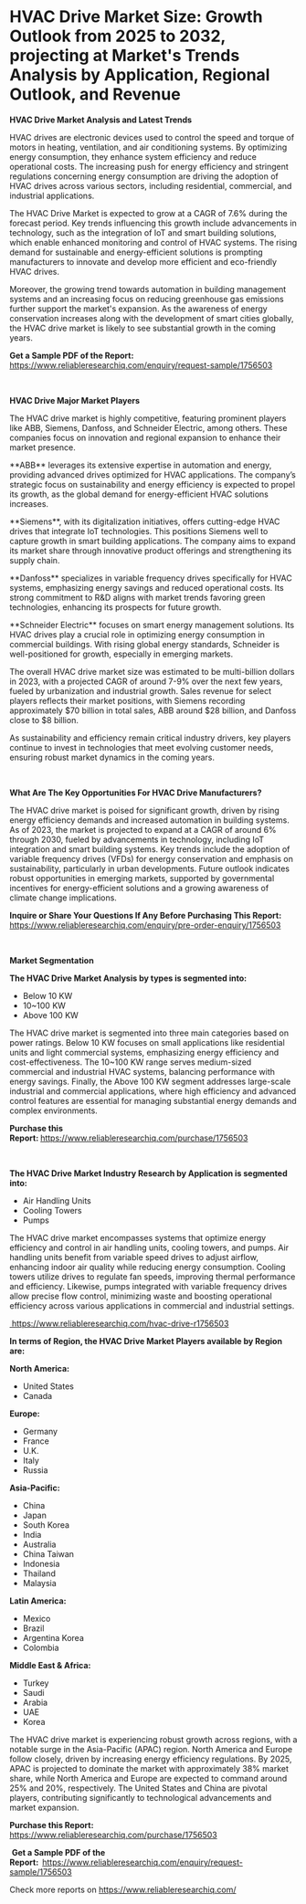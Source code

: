 <p><h1>HVAC Drive Market Size: Growth Outlook from 2025 to 2032, projecting at Market's Trends Analysis by Application, Regional Outlook, and Revenue</h1></p><p><strong>HVAC Drive Market Analysis and Latest Trends</strong></p>
<p><p>HVAC drives are electronic devices used to control the speed and torque of motors in heating, ventilation, and air conditioning systems. By optimizing energy consumption, they enhance system efficiency and reduce operational costs. The increasing push for energy efficiency and stringent regulations concerning energy consumption are driving the adoption of HVAC drives across various sectors, including residential, commercial, and industrial applications.</p><p>The HVAC Drive Market is expected to grow at a CAGR of 7.6% during the forecast period. Key trends influencing this growth include advancements in technology, such as the integration of IoT and smart building solutions, which enable enhanced monitoring and control of HVAC systems. The rising demand for sustainable and energy-efficient solutions is prompting manufacturers to innovate and develop more efficient and eco-friendly HVAC drives.</p><p>Moreover, the growing trend towards automation in building management systems and an increasing focus on reducing greenhouse gas emissions further support the market's expansion. As the awareness of energy conservation increases along with the development of smart cities globally, the HVAC drive market is likely to see substantial growth in the coming years.</p></p>
<p><strong>Get a Sample PDF of the Report:&nbsp;</strong> <a href="https://www.reliableresearchiq.com/enquiry/request-sample/1756503?utm_campaign=2927&utm_medium=2&utm_source=Github&utm_content=ia&utm_term=10042025&utm_id=hvac-drive">https://www.reliableresearchiq.com/enquiry/request-sample/1756503</a></p>
<p>&nbsp;</p>
<p><strong>HVAC Drive Major Market Players</strong></p>
<p><p>The HVAC drive market is highly competitive, featuring prominent players like ABB, Siemens, Danfoss, and Schneider Electric, among others. These companies focus on innovation and regional expansion to enhance their market presence.</p><p>**ABB** leverages its extensive expertise in automation and energy, providing advanced drives optimized for HVAC applications. The company’s strategic focus on sustainability and energy efficiency is expected to propel its growth, as the global demand for energy-efficient HVAC solutions increases.</p><p>**Siemens**, with its digitalization initiatives, offers cutting-edge HVAC drives that integrate IoT technologies. This positions Siemens well to capture growth in smart building applications. The company aims to expand its market share through innovative product offerings and strengthening its supply chain.</p><p>**Danfoss** specializes in variable frequency drives specifically for HVAC systems, emphasizing energy savings and reduced operational costs. Its strong commitment to R&D aligns with market trends favoring green technologies, enhancing its prospects for future growth.</p><p>**Schneider Electric** focuses on smart energy management solutions. Its HVAC drives play a crucial role in optimizing energy consumption in commercial buildings. With rising global energy standards, Schneider is well-positioned for growth, especially in emerging markets.</p><p>The overall HVAC drive market size was estimated to be multi-billion dollars in 2023, with a projected CAGR of around 7-9% over the next few years, fueled by urbanization and industrial growth. Sales revenue for select players reflects their market positions, with Siemens recording approximately $70 billion in total sales, ABB around $28 billion, and Danfoss close to $8 billion.</p><p>As sustainability and efficiency remain critical industry drivers, key players continue to invest in technologies that meet evolving customer needs, ensuring robust market dynamics in the coming years.</p></p>
<p>&nbsp;</p>
<p><strong>What Are The Key Opportunities For HVAC Drive Manufacturers?</strong></p>
<p><p>The HVAC drive market is poised for significant growth, driven by rising energy efficiency demands and increased automation in building systems. As of 2023, the market is projected to expand at a CAGR of around 6% through 2030, fueled by advancements in technology, including IoT integration and smart building systems. Key trends include the adoption of variable frequency drives (VFDs) for energy conservation and emphasis on sustainability, particularly in urban developments. Future outlook indicates robust opportunities in emerging markets, supported by governmental incentives for energy-efficient solutions and a growing awareness of climate change implications.</p></p>
<p><strong>Inquire or Share Your Questions If Any Before Purchasing This Report:</strong> <a href="https://www.reliableresearchiq.com/enquiry/pre-order-enquiry/1756503?utm_campaign=2927&utm_medium=2&utm_source=Github&utm_content=ia&utm_term=10042025&utm_id=hvac-drive">https://www.reliableresearchiq.com/enquiry/pre-order-enquiry/1756503</a></p>
<p>&nbsp;</p>
<p><strong>Market Segmentation</strong></p>
<p><strong>The HVAC Drive Market Analysis by types is segmented into:</strong></p>
<p><ul><li>Below 10 KW</li><li>10~100 KW</li><li>Above 100 KW</li></ul></p>
<p><p>The HVAC drive market is segmented into three main categories based on power ratings. Below 10 KW focuses on small applications like residential units and light commercial systems, emphasizing energy efficiency and cost-effectiveness. The 10~100 KW range serves medium-sized commercial and industrial HVAC systems, balancing performance with energy savings. Finally, the Above 100 KW segment addresses large-scale industrial and commercial applications, where high efficiency and advanced control features are essential for managing substantial energy demands and complex environments.</p></p>
<p><strong>Purchase this Report:&nbsp;</strong><a href="https://www.reliableresearchiq.com/purchase/1756503?utm_campaign=2927&utm_medium=2&utm_source=Github&utm_content=ia&utm_term=10042025&utm_id=hvac-drive">https://www.reliableresearchiq.com/purchase/1756503</a></p>
<p>&nbsp;</p>
<p><strong>The HVAC Drive Market Industry Research by Application is segmented into:</strong></p>
<p><ul><li>Air Handling Units</li><li>Cooling Towers</li><li>Pumps</li></ul></p>
<p><p>The HVAC drive market encompasses systems that optimize energy efficiency and control in air handling units, cooling towers, and pumps. Air handling units benefit from variable speed drives to adjust airflow, enhancing indoor air quality while reducing energy consumption. Cooling towers utilize drives to regulate fan speeds, improving thermal performance and efficiency. Likewise, pumps integrated with variable frequency drives allow precise flow control, minimizing waste and boosting operational efficiency across various applications in commercial and industrial settings.</p></p>
<p><a href="https://www.reliableresearchiq.com/hvac-drive-r1756503?utm_campaign=2927&utm_medium=2&utm_source=Github&utm_content=ia&utm_term=10042025&utm_id=hvac-drive">&nbsp;https://www.reliableresearchiq.com/hvac-drive-r1756503</a></p>
<p><strong>In terms of Region, the HVAC Drive Market Players available by Region are:</strong></p>
<p>
    <p> <strong> North America: </strong>
        <ul>
            <li>United States</li>
            <li>Canada</li>
        </ul>
        </p> 
    <p> <strong> Europe: </strong>
        <ul>
            <li>Germany</li>
            <li>France</li>
            <li>U.K.</li>
            <li>Italy</li>
            <li>Russia</li>
        </ul>
        </p> 
    <p> <strong> Asia-Pacific: </strong>
        <ul>
            <li>China</li>
            <li>Japan</li>
            <li>South Korea</li>
            <li>India</li>
            <li>Australia</li>
            <li>China Taiwan</li>
            <li>Indonesia</li>
            <li>Thailand</li>
            <li>Malaysia</li>
        </ul>
        </p> 
    <p> <strong> Latin America: </strong>
        <ul>
            <li>Mexico</li>
            <li>Brazil</li>
            <li>Argentina Korea</li>
            <li>Colombia</li>
        </ul>
        </p> 
    <p> <strong> Middle East & Africa: </strong>
        <ul>
            <li>Turkey</li>
            <li>Saudi</li>
            <li>Arabia</li>
            <li>UAE</li>
            <li>Korea</li>
        </ul>
    </p>
    </p>
<p><p>The HVAC drive market is experiencing robust growth across regions, with a notable surge in the Asia-Pacific (APAC) region. North America and Europe follow closely, driven by increasing energy efficiency regulations. By 2025, APAC is projected to dominate the market with approximately 38% market share, while North America and Europe are expected to command around 25% and 20%, respectively. The United States and China are pivotal players, contributing significantly to technological advancements and market expansion.</p></p>
<p><strong>Purchase this Report: </strong><a href="https://www.reliableresearchiq.com/purchase/1756503?utm_campaign=2927&utm_medium=2&utm_source=Github&utm_content=ia&utm_term=10042025&utm_id=hvac-drive">https://www.reliableresearchiq.com/purchase/1756503</a></p>
<p>&nbsp;<strong>Get a Sample PDF of the Report:&nbsp;&nbsp;</strong><a href="https://www.reliableresearchiq.com/enquiry/request-sample/1756503?utm_campaign=2927&utm_medium=2&utm_source=Github&utm_content=ia&utm_term=10042025&utm_id=hvac-drive">https://www.reliableresearchiq.com/enquiry/request-sample/1756503</a></p>
<p><strong></strong></p>
<p>Check more reports on <a href="https://www.reliableresearchiq.com/?utm_campaign=2927&utm_medium=2&utm_source=Github&utm_content=ia&utm_term=10042025&utm_id=hvac-drive">https://www.reliableresearchiq.com/</a></p>